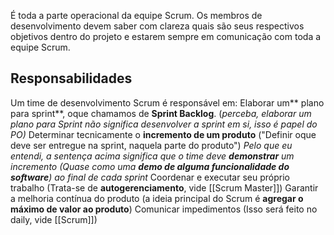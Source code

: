 É toda a parte operacional da equipe Scrum. Os membros de desenvolvimento devem saber com clareza quais são seus respectivos objetivos dentro do projeto e estarem sempre em comunicação com toda a equipe Scrum.

## Responsabilidades
Um time de desenvolvimento Scrum é responsável em:
	Elaborar um** plano para sprint**, oque chamamos de **Sprint Backlog**. (*perceba, elaborar um plano para Sprint não significa desenvolver a sprint em si, isso é papel do PO)*
		Determinar tecnicamente o **incremento de um produto** ("Definir oque deve ser entregue na sprint, naquela parte do produto") 
			*Pelo que eu entendi, a sentença acima significa que o time deve **demonstrar** um incremento (Quase como uma **demo de alguma funcionalidade do software**) ao final de cada sprint*
		Coordenar e executar seu próprio trabalho (Trata-se de **autogerenciamento**, vide [[Scrum Master]])
		Garantir a melhoria contínua do produto (a ideia principal do Scrum é **agregar o máximo de valor ao produto**)
		Comunicar impedimentos (Isso será feito no daily, vide [[Scrum]])
		
